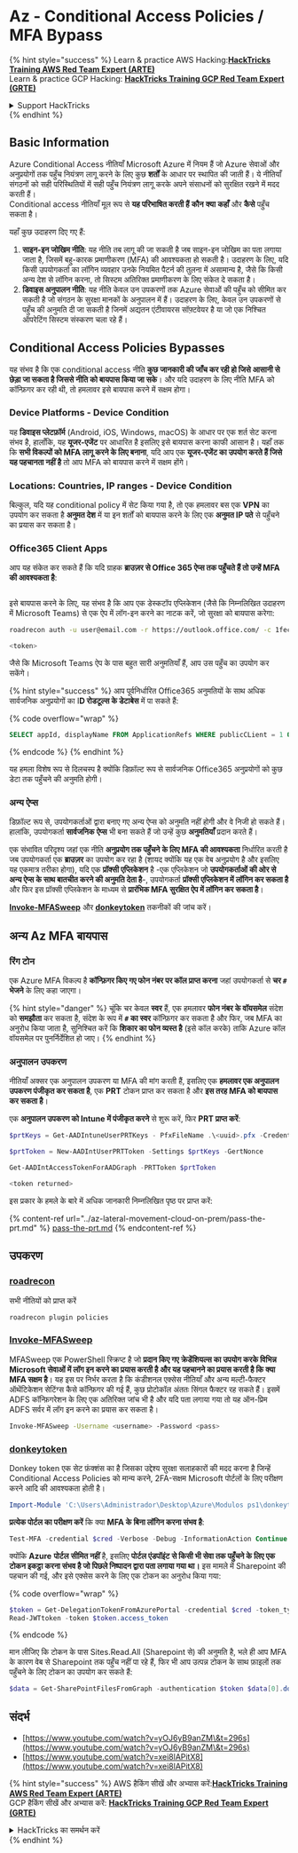 # Az - Conditional Access Policies / MFA Bypass

{% hint style="success" %}
Learn & practice AWS Hacking:<img src="../../../.gitbook/assets/image (1).png" alt="" data-size="line">[**HackTricks Training AWS Red Team Expert (ARTE)**](https://training.hacktricks.xyz/courses/arte)<img src="../../../.gitbook/assets/image (1).png" alt="" data-size="line">\
Learn & practice GCP Hacking: <img src="../../../.gitbook/assets/image (2).png" alt="" data-size="line">[**HackTricks Training GCP Red Team Expert (GRTE)**<img src="../../../.gitbook/assets/image (2).png" alt="" data-size="line">](https://training.hacktricks.xyz/courses/grte)

<details>

<summary>Support HackTricks</summary>

* Check the [**subscription plans**](https://github.com/sponsors/carlospolop)!
* **Join the** 💬 [**Discord group**](https://discord.gg/hRep4RUj7f) or the [**telegram group**](https://t.me/peass) or **follow** us on **Twitter** 🐦 [**@hacktricks\_live**](https://twitter.com/hacktricks\_live)**.**
* **Share hacking tricks by submitting PRs to the** [**HackTricks**](https://github.com/carlospolop/hacktricks) and [**HackTricks Cloud**](https://github.com/carlospolop/hacktricks-cloud) github repos.

</details>
{% endhint %}

## Basic Information

Azure Conditional Access नीतियाँ Microsoft Azure में नियम हैं जो Azure सेवाओं और अनुप्रयोगों तक पहुँच नियंत्रण लागू करने के लिए कुछ **शर्तों** के आधार पर स्थापित की जाती हैं। ये नीतियाँ संगठनों को सही परिस्थितियों में सही पहुँच नियंत्रण लागू करके अपने संसाधनों को सुरक्षित रखने में मदद करती हैं।\
Conditional access नीतियाँ मूल रूप से **यह परिभाषित करती हैं** **कौन** **क्या** **कहाँ** और **कैसे** पहुँच सकता है।

यहाँ कुछ उदाहरण दिए गए हैं:

1. **साइन-इन जोखिम नीति**: यह नीति तब लागू की जा सकती है जब साइन-इन जोखिम का पता लगाया जाता है, जिसमें बहु-कारक प्रमाणीकरण (MFA) की आवश्यकता हो सकती है। उदाहरण के लिए, यदि किसी उपयोगकर्ता का लॉगिन व्यवहार उनके नियमित पैटर्न की तुलना में असामान्य है, जैसे कि किसी अन्य देश से लॉगिन करना, तो सिस्टम अतिरिक्त प्रमाणीकरण के लिए संकेत दे सकता है।
2. **डिवाइस अनुपालन नीति**: यह नीति केवल उन उपकरणों तक Azure सेवाओं की पहुँच को सीमित कर सकती है जो संगठन के सुरक्षा मानकों के अनुपालन में हैं। उदाहरण के लिए, केवल उन उपकरणों से पहुँच की अनुमति दी जा सकती है जिनमें अद्यतन एंटीवायरस सॉफ़्टवेयर है या जो एक निश्चित ऑपरेटिंग सिस्टम संस्करण चला रहे हैं।

## Conditional Access Policies Bypasses

यह संभव है कि एक conditional access नीति **कुछ जानकारी की जाँच कर रही हो जिसे आसानी से छेड़ा जा सकता है जिससे नीति को बायपास किया जा सके**। और यदि उदाहरण के लिए नीति MFA को कॉन्फ़िगर कर रही थी, तो हमलावर इसे बायपास करने में सक्षम होगा।

### Device Platforms - Device Condition

यह **डिवाइस प्लेटफ़ॉर्म** (Android, iOS, Windows, macOS) के आधार पर एक शर्त सेट करना संभव है, हालाँकि, यह **यूजर-एजेंट** पर आधारित है इसलिए इसे बायपास करना काफी आसान है। यहाँ तक कि **सभी विकल्पों को MFA लागू करने के लिए बनाना**, यदि आप एक **यूजर-एजेंट का उपयोग करते हैं जिसे यह पहचानता नहीं है** तो आप MFA को बायपास करने में सक्षम होंगे।

### Locations: Countries, IP ranges - Device Condition

बिल्कुल, यदि यह conditional policy में सेट किया गया है, तो एक हमलावर बस एक **VPN** का उपयोग कर सकता है **अनुमत देश** में या इन शर्तों को बायपास करने के लिए एक **अनुमत IP पते** से पहुँचने का प्रयास कर सकता है।

### Office365 Client Apps

आप यह संकेत कर सकते हैं कि यदि ग्राहक **ब्राउज़र से Office 365 ऐप्स तक पहुँचते हैं तो उन्हें MFA की आवश्यकता है**:

<figure><img src="../../../.gitbook/assets/image (318).png" alt=""><figcaption></figcaption></figure>

इसे बायपास करने के लिए, यह संभव है कि आप एक डेस्कटॉप एप्लिकेशन (जैसे कि निम्नलिखित उदाहरण में Microsoft Teams) से एक ऐप में लॉग-इन करने का नाटक करें, जो सुरक्षा को बायपास करेगा:
```bash
roadrecon auth -u user@email.com -r https://outlook.office.com/ -c 1fec8e78-bce4-4aaf-ab1b-5451cc387264 --tokrns-stdout

<token>
```
जैसे कि Microsoft Teams ऐप के पास बहुत सारी अनुमतियाँ हैं, आप उस पहुँच का उपयोग कर सकेंगे।

{% hint style="success" %}
आप पूर्वनिर्धारित Office365 अनुमतियों के साथ अधिक सार्वजनिक अनुप्रयोगों का I**D रोडटूल्स के डेटाबेस** में पा सकते हैं:

{% code overflow="wrap" %}
```sql
SELECT appId, displayName FROM ApplicationRefs WHERE publicCLient = 1 ORDER BY displayName ASC
```
{% endcode %}
{% endhint %}

यह हमला विशेष रूप से दिलचस्प है क्योंकि डिफ़ॉल्ट रूप से सार्वजनिक Office365 अनुप्रयोगों को कुछ डेटा तक पहुँचने की अनुमति होगी।

### अन्य ऐप्स

डिफ़ॉल्ट रूप से, उपयोगकर्ताओं द्वारा बनाए गए अन्य ऐप्स को अनुमति नहीं होगी और वे निजी हो सकते हैं।\
हालांकि, उपयोगकर्ता **सार्वजनिक** **ऐप्स** भी बना सकते हैं जो उन्हें कुछ **अनुमतियाँ** प्रदान करते हैं।

एक संभावित परिदृश्य जहां एक नीति **अनुप्रयोग तक पहुँचने के लिए MFA की आवश्यकता** निर्धारित करती है जब उपयोगकर्ता एक **ब्राउज़र** का उपयोग कर रहा है (शायद क्योंकि यह एक वेब अनुप्रयोग है और इसलिए यह एकमात्र तरीका होगा), यदि एक **प्रॉक्सी एप्लिकेशन** है -एक एप्लिकेशन जो **उपयोगकर्ताओं की ओर से अन्य ऐप्स के साथ बातचीत करने की अनुमति देता है**-, उपयोगकर्ता **प्रॉक्सी एप्लिकेशन में लॉगिन कर सकता है** और फिर इस प्रॉक्सी एप्लिकेशन के माध्यम से **प्रारंभिक MFA सुरक्षित ऐप में लॉगिन कर सकता है**।

[**Invoke-MFASweep**](az-conditional-access-policies-mfa-bypass.md#invoke-mfasweep) और [**donkeytoken**](az-conditional-access-policies-mfa-bypass.md#donkeytoken) तकनीकों की जांच करें।

## अन्य Az MFA बायपास

### रिंग टोन

एक Azure MFA विकल्प है **कॉन्फ़िगर किए गए फोन नंबर पर कॉल प्राप्त करना** जहां उपयोगकर्ता से **चर `#` भेजने** के लिए कहा जाएगा।

{% hint style="danger" %}
चूंकि चर केवल **स्वर** हैं, एक हमलावर **फोन नंबर के वॉयसमेल** संदेश को **समझौता** कर सकता है, संदेश के रूप में **`#` का स्वर** कॉन्फ़िगर कर सकता है और फिर, जब MFA का अनुरोध किया जाता है, सुनिश्चित करें कि **शिकार का फोन व्यस्त है** (इसे कॉल करके) ताकि Azure कॉल वॉयसमेल पर पुनर्निर्देशित हो जाए।
{% endhint %}

### अनुपालन उपकरण

नीतियाँ अक्सर एक अनुपालन उपकरण या MFA की मांग करती हैं, इसलिए एक **हमलावर एक अनुपालन उपकरण पंजीकृत कर सकता है**, एक **PRT** टोकन प्राप्त कर सकता है और **इस तरह MFA को बायपास कर सकता है**।

एक **अनुपालन उपकरण को Intune में पंजीकृत करने** से शुरू करें, फिर **PRT प्राप्त करें**:
```powershell
$prtKeys = Get-AADIntuneUserPRTKeys - PfxFileName .\<uuid>.pfx -Credentials $credentials

$prtToken = New-AADIntUserPRTToken -Settings $prtKeys -GertNonce

Get-AADIntAccessTokenForAADGraph -PRTToken $prtToken

<token returned>
```
इस प्रकार के हमले के बारे में अधिक जानकारी निम्नलिखित पृष्ठ पर प्राप्त करें:

{% content-ref url="../az-lateral-movement-cloud-on-prem/pass-the-prt.md" %}
[pass-the-prt.md](../az-lateral-movement-cloud-on-prem/pass-the-prt.md)
{% endcontent-ref %}

## उपकरण

### [roadrecon](https://github.com/dirkjanm/ROADtools)

सभी नीतियों को प्राप्त करें
```bash
roadrecon plugin policies
```
### [Invoke-MFASweep](https://github.com/dafthack/MFASweep)

MFASweep एक PowerShell स्क्रिप्ट है जो **प्रदान किए गए क्रेडेंशियल्स का उपयोग करके विभिन्न Microsoft सेवाओं में लॉग इन करने का प्रयास करती है और यह पहचानने का प्रयास करती है कि क्या MFA सक्षम है**। यह इस पर निर्भर करता है कि कंडीशनल एक्सेस नीतियाँ और अन्य मल्टी-फैक्टर ऑथेंटिकेशन सेटिंग्स कैसे कॉन्फ़िगर की गई हैं, कुछ प्रोटोकॉल अंततः सिंगल फैक्टर रह सकते हैं। इसमें ADFS कॉन्फ़िगरेशन के लिए एक अतिरिक्त जांच भी है और यदि पता लगाया गया तो यह ऑन-प्रिम ADFS सर्वर में लॉग इन करने का प्रयास कर सकता है।
```bash
Invoke-MFASweep -Username <username> -Password <pass>
```
### [donkeytoken](https://github.com/silverhack/donkeytoken)

Donkey token एक सेट फ़ंक्शंस का है जिसका उद्देश्य सुरक्षा सलाहकारों की मदद करना है जिन्हें Conditional Access Policies को मान्य करने, 2FA-सक्षम Microsoft पोर्टलों के लिए परीक्षण करने आदि की आवश्यकता होती है।
```powershell
Import-Module 'C:\Users\Administrador\Desktop\Azure\Modulos ps1\donkeytoken' -Force
```
**प्रत्येक पोर्टल का परीक्षण करें** कि क्या **MFA के बिना लॉगिन करना संभव है**:
```powershell
Test-MFA -credential $cred -Verbose -Debug -InformationAction Continue
```
क्योंकि **Azure** **पोर्टल** **सीमित नहीं** है, इसलिए **पोर्टल एंडपॉइंट से किसी भी सेवा तक पहुँचने के लिए एक टोकन इकट्ठा करना संभव है जो पिछले निष्पादन द्वारा पता लगाया गया था।** इस मामले में Sharepoint की पहचान की गई, और इसे एक्सेस करने के लिए एक टोकन का अनुरोध किया गया:

{% code overflow="wrap" %}
```powershell
$token = Get-DelegationTokenFromAzurePortal -credential $cred -token_type microsoft.graph -extension_type Microsoft_Intune
Read-JWTtoken -token $token.access_token
```
{% endcode %}

मान लीजिए कि टोकन के पास Sites.Read.All (Sharepoint से) की अनुमति है, भले ही आप MFA के कारण वेब से Sharepoint तक पहुँच नहीं पा रहे हैं, फिर भी आप उत्पन्न टोकन के साथ फ़ाइलों तक पहुँचने के लिए टोकन का उपयोग कर सकते हैं:
```powershell
$data = Get-SharePointFilesFromGraph -authentication $token $data[0].downloadUrl
```
## संदर्भ

* [https://www.youtube.com/watch?v=yOJ6yB9anZM\&t=296s](https://www.youtube.com/watch?v=yOJ6yB9anZM\&t=296s)
* [https://www.youtube.com/watch?v=xei8lAPitX8](https://www.youtube.com/watch?v=xei8lAPitX8)

{% hint style="success" %}
AWS हैकिंग सीखें और अभ्यास करें:<img src="../../../.gitbook/assets/image (1).png" alt="" data-size="line">[**HackTricks Training AWS Red Team Expert (ARTE)**](https://training.hacktricks.xyz/courses/arte)<img src="../../../.gitbook/assets/image (1).png" alt="" data-size="line">\
GCP हैकिंग सीखें और अभ्यास करें: <img src="../../../.gitbook/assets/image (2).png" alt="" data-size="line">[**HackTricks Training GCP Red Team Expert (GRTE)**<img src="../../../.gitbook/assets/image (2).png" alt="" data-size="line">](https://training.hacktricks.xyz/courses/grte)

<details>

<summary>HackTricks का समर्थन करें</summary>

* [**सदस्यता योजनाएँ**](https://github.com/sponsors/carlospolop) देखें!
* **हमारे** 💬 [**Discord समूह**](https://discord.gg/hRep4RUj7f) या [**टेलीग्राम समूह**](https://t.me/peass) में शामिल हों या **हमारा अनुसरण करें** **Twitter** 🐦 [**@hacktricks\_live**](https://twitter.com/hacktricks\_live)**.**
* **हैकिंग ट्रिक्स साझा करें और** [**HackTricks**](https://github.com/carlospolop/hacktricks) और [**HackTricks Cloud**](https://github.com/carlospolop/hacktricks-cloud) गिटहब रिपोजिटरी में PR सबमिट करें।

</details>
{% endhint %}
